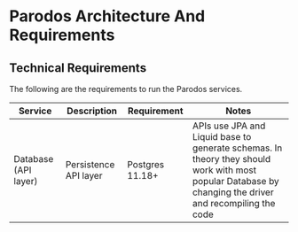 # Parodos Architecture And Requirements

## Technical Requirements

The following are the requirements to run the Parodos services.

| Service      | Description | Requirement | Notes |
| ------------ | ----------- | ----------- | ----- |
| Database (API layer)     | Persistence API layer | Postgres 11.18+ | APIs use JPA and Liquid base to generate schemas. In theory they should work with most popular Database by changing the driver and recompiling the code | 
